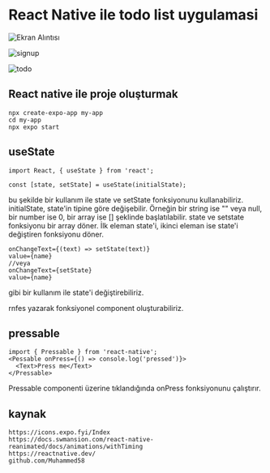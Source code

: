# React Native ile todo list uygulamasi

![Ekran Alıntısı](https://github.com/EmirKymz/ReactNative_Project/assets/99013427/4102566f-4c65-480b-bcde-c0627e34b12a)


![signup](https://github.com/EmirKymz/ReactNative_Project/assets/99013427/e0ede901-5741-41dc-8a25-076d5575c138)


![todo](https://github.com/EmirKymz/ReactNative_Project/assets/99013427/d2dc8d93-d730-4518-813e-96a439626514)

## React native ile proje oluşturmak
```
npx create-expo-app my-app
cd my-app
npx expo start
```

## useState
```
import React, { useState } from 'react';

const [state, setState] = useState(initialState);
```
bu şekilde bir kullanım ile state ve setState fonksiyonunu kullanabiliriz.
initialState, state'in tipine göre değişebilir. Örneğin bir string ise "" veya null, bir number ise 0, bir array ise [] şeklinde başlatılabilir.
state ve setstate fonksiyonu bir array döner. İlk eleman state'i, ikinci eleman ise state'i değiştiren fonksiyonu döner.

```
onChangeText={(text) => setState(text)}
value={name}
//veya
onChangeText={setState}
value={name}
```
gibi bir kullanım ile state'i değiştirebiliriz.

rnfes yazarak fonksiyonel component oluşturabiliriz.

## pressable
```
import { Pressable } from 'react-native';
<Pessable onPress={() => console.log('pressed')}>
  <Text>Press me</Text>
</Pressable>
```
Pressable componenti üzerine tıklandığında onPress fonksiyonunu çalıştırır.
## kaynak
```
https://icons.expo.fyi/Index
https://docs.swmansion.com/react-native-reanimated/docs/animations/withTiming
https://reactnative.dev/
github.com/Muhammed58
```
